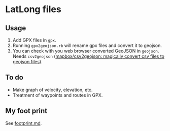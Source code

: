 # LatLong files

## Usage

1. Add GPX files in `gpx`.
1. Running `gpx2geojson.rb` will rename gpx files and convert it to geojson.
1. You can check with you web browser converted GeoJSON in `geojson`.  Needs `csv2geojson` ([mapbox/csv2geojson: magically convert csv files to geojson files](https://github.com/mapbox/csv2geojson)).

## To do

- Make graph of velocity, elevation, etc.
- Treatment of waypoints and routes in GPX.

## My foot print
See [footprint.md](footprint.md).
